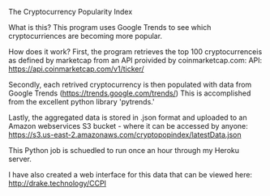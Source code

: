 The Cryptocurrency Popularity Index

What is this?
This program uses Google Trends to see which cryptocurriences are becoming more popular. 

How does it work?
First, the program retrieves the top 100 cryptocurrenceis as defined by marketcap from an API proivided by coinmarketcap.com:
API: https://api.coinmarketcap.com/v1/ticker/

Secondly, each retrived cryptocurrency is then populated with data from Google Trends (https://trends.google.com/trends/)
This is accomplished from the excellent python library 'pytrends.'

Lastly, the aggregated data is stored in .json format and uploaded to an Amazon webservices S3 bucket - where it can be accessed by anyone:
https://s3.us-east-2.amazonaws.com/cryptopopindex/latestData.json

This Python job is schuedled to run once an hour through my Heroku server. 

I have also created a web interface for this data that can be viewed here:
http://drake.technology/CCPI
